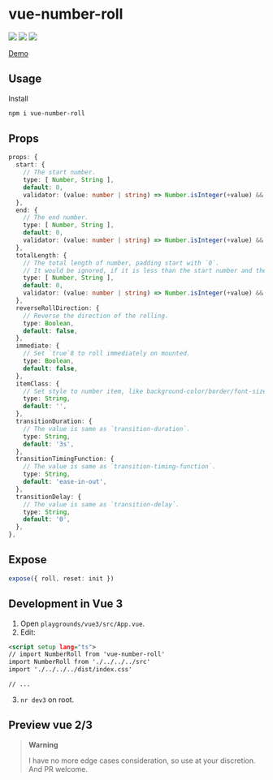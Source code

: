 # vue-number-roll

[![](https://img.shields.io/npm/v/vue-number-roll?color=a1b858&label=npm)](https://www.npmjs.com/package/vue-number-roll)
![](https://img.shields.io/badge/supports-vue%202%2F3-brightgreen)
[![](https://img.shields.io/npm/dependency-version/vue-number-roll/vue-demi)](https://github.com/vueuse/vue-demi)

[Demo](https://lvjiaxuan.github.io/vue-number-roll/index.html)

## Usage

Install
```sh
npm i vue-number-roll
```

## Props

<!-- eslint-skip -->
```ts
props: {
  start: {
    // The start number.
    type: [ Number, String ],
    default: 0,
    validator: (value: number | string) => Number.isInteger(+value) && +value >= 0,
  },
  end: {
    // The end number.
    type: [ Number, String ],
    default: 0,
    validator: (value: number | string) => Number.isInteger(+value) && +value >= 0,
  },
  totalLength: {
    // The total length of number, padding start with `0`.
    // It would be ignored, if it is less than the start number and the end number
    type: [ Number, String ],
    default: 0,
    validator: (value: number | string) => Number.isInteger(+value) && +value >= 0,
  },
  reverseRollDirection: {
    // Reverse the direction of the rolling.
    type: Boolean,
    default: false,
  },
  immediate: {
    // Set `true`8 to roll immediately on mounted.
    type: Boolean,
    default: false,
  },
  itemClass: {
    // Set style to number item, like background-color/border/font-size, etc.
    type: String,
    default: '',
  },
  transitionDuration: {
    // The value is same as `transition-duration`.
    type: String,
    default: '3s',
  },
  transitionTimingFunction: {
    // The value is same as `transition-timing-function`.
    type: String,
    default: 'ease-in-out',
  },
  transitionDelay: {
    // The value is same as `transition-delay`.
    type: String,
    default: '0',
  },
},
```

## Expose

```ts
expose({ roll, reset: init })
```

## Development in Vue 3

1. Open `playgrounds/vue3/src/App.vue`.
2. Edit:
```xml
<script setup lang="ts">
// import NumberRoll from 'vue-number-roll'
import NumberRoll from './../../../src'
import './../../../dist/index.css'

// ...
```
3. `nr dev3` on root.

## Preview vue 2/3

> **Warning**
> 
> I have no more edge cases consideration, so use at your discretion. And PR welcome.
